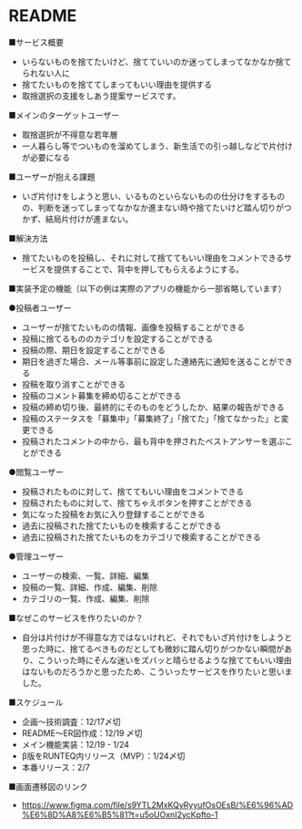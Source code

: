 # README

■サービス概要
- いらないものを捨てたいけど、捨てていいのか迷ってしまってなかなか捨てられない人に
- 捨てたいものを捨ててしまってもいい理由を提供する
- 取捨選択の支援をしあう提案サービスです。

■メインのターゲットユーザー
- 取捨選択が不得意な若年層
- 一人暮らし等でついものを溜めてしまう、新生活での引っ越しなどで片付けが必要になる


■ユーザーが抱える課題
- いざ片付けをしようと思い、いるものといらないものの仕分けをするものの、判断を迷ってしまってなかなか進まない時や捨てたいけど踏ん切りがつかず、結局片付けが進まない。


■解決方法
- 捨てたいものを投稿し、それに対して捨ててもいい理由をコメントできるサービスを提供することで、背中を押してもらえるようにする。

■実装予定の機能（以下の例は実際のアプリの機能から一部省略しています）

●投稿者ユーザー

- ユーザーが捨てたいものの情報、画像を投稿することができる
- 投稿に捨てるもののカテゴリを設定することができる
- 投稿の際、期日を設定することができる
- 期日を過ぎた場合、メール等事前に設定した連絡先に通知を送ることができる
- 投稿を取り消すことができる
- 投稿のコメント募集を締め切ることができる
- 投稿の締め切り後、最終的にそのものをどうしたか、結果の報告ができる
- 投稿のステータスを「募集中」「募集終了」「捨てた」「捨てなかった」と変更できる
- 投稿されたコメントの中から、最も背中を押されたベストアンサーを選ぶことができる

●閲覧ユーザー

- 投稿されたものに対して、捨ててもいい理由をコメントできる
- 投稿されたものに対して、捨てちゃえボタンを押すことができる
- 気になった投稿をお気に入り登録することができる
- 過去に投稿された捨てたいものを検索することができる
- 過去に投稿された捨てたいものをカテゴリで検索することができる

●管理ユーザー

- ユーザーの検索、一覧、詳細、編集
- 投稿の一覧、詳細、作成、編集、削除
- カテゴリの一覧、作成、編集、削除

■なぜこのサービスを作りたいのか？
- 自分は片付けが不得意な方ではないけれど、それでもいざ片付けをしようと思った時に、捨てるべきものだとしても微妙に踏ん切りがつかない瞬間があり、こういった時にそんな迷いをズバッと晴らせるような捨ててもいい理由はないものだろうかと思ったため、こういったサービスを作りたいと思いました。

■スケジュール
- 企画〜技術調査：12/17〆切
- README〜ER図作成：12/19 〆切
- メイン機能実装：12/19 - 1/24
- β版をRUNTEQ内リリース（MVP）：1/24〆切
- 本番リリース：2/7

■画面遷移図のリンク
- https://www.figma.com/file/s9YTL2MxKQyRyyufOsOEsB/%E6%96%AD%E6%8D%A8%E6%B5%81?t=u5oUOxnI2ycKpfto-1
